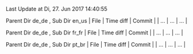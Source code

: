 Last Update at Di, 27. Jun 2017 14:40:55


Parent Dir de_de , Sub Dir en_us
| File | Time diff | Commit |
| ... | ... | ... |


Parent Dir de_de , Sub Dir fr_fr
| File | Time diff | Commit |
| ... | ... | ... |


Parent Dir de_de , Sub Dir pt_br
| File | Time diff | Commit |
| ... | ... | ... |



